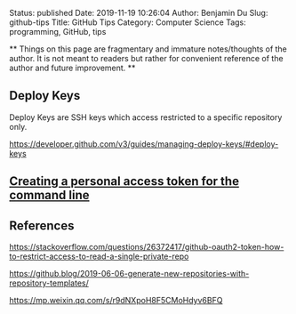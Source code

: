 Status: published
Date: 2019-11-19 10:26:04
Author: Benjamin Du
Slug: github-tips
Title: GitHub Tips
Category: Computer Science
Tags: programming, GitHub, tips

**
Things on this page are fragmentary and immature notes/thoughts of the author.
It is not meant to readers but rather for convenient reference of the author and future improvement.
**


## Deploy Keys

Deploy Keys are SSH keys which access restricted to a specific repository only.

https://developer.github.com/v3/guides/managing-deploy-keys/#deploy-keys

## [Creating a personal access token for the command line](https://help.github.com/en/github/authenticating-to-github/creating-a-personal-access-token-for-the-command-line)

## References

https://stackoverflow.com/questions/26372417/github-oauth2-token-how-to-restrict-access-to-read-a-single-private-repo


https://github.blog/2019-06-06-generate-new-repositories-with-repository-templates/

https://mp.weixin.qq.com/s/r9dNXpoH8F5CMoHdyv6BFQ
